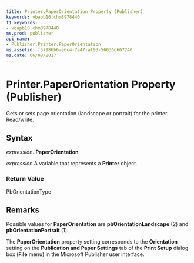 ```yaml
---
title: Printer.PaperOrientation Property (Publisher)
keywords: vbapb10.chm8978440
f1_keywords:
- vbapb10.chm8978440
ms.prod: publisher
api_name:
- Publisher.Printer.PaperOrientation
ms.assetid: f57986b6-e6c4-7a47-af93-56036d667240
ms.date: 06/08/2017
---
```



# Printer.PaperOrientation Property (Publisher)

Gets or sets page orientation (landscape or portrait) for the printer. Read/write.


## Syntax

 _expression_. **PaperOrientation**

 _expression_ A variable that represents a  **Printer** object.


### Return Value

PbOrientationType


## Remarks

Possible values for  **PaperOrientation** are **pbOrientationLandscape** (2) and **pbOrientationPortrait** (1).

The  **PaperOrientation** property setting corresponds to the **Orientation** setting on the **Publication and Paper Settings** tab of the **Print Setup** dialog box (**File** menu) in the Microsoft Publisher user interface.


